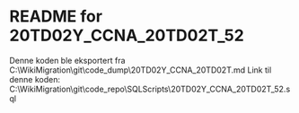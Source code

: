 # README for 20TD02Y_CCNA_20TD02T_52
Denne koden ble eksportert fra C:\WikiMigration\git\code_dump\20TD02Y_CCNA_20TD02T.md
Link til denne koden: C:\WikiMigration\git\code_repo\SQLScripts\20TD02Y_CCNA_20TD02T_52.sql
